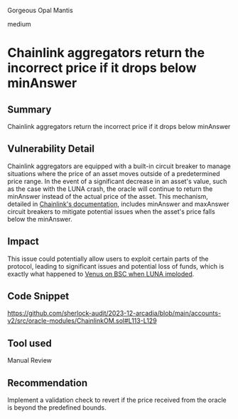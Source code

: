 Gorgeous Opal Mantis

medium

# Chainlink aggregators return the incorrect price if it drops below minAnswer

## Summary
Chainlink aggregators return the incorrect price if it drops below minAnswer

## Vulnerability Detail
Chainlink aggregators are equipped with a built-in circuit breaker to manage situations where the price of an asset moves outside of a predetermined price range. In the event of a significant decrease in an asset's value, such as the case with the LUNA crash, the oracle will continue to return the minAnswer instead of the actual price of the asset. This mechanism, detailed in [Chainlink's documentation](https://docs.chain.link/data-feeds#check-the-latest-answer-against-reasonable-limits), includes minAnswer and maxAnswer circuit breakers to mitigate potential issues when the asset's price falls below the minAnswer. 

## Impact
This issue could potentially allow users to exploit certain parts of the protocol, leading to significant issues and potential loss of funds, which is exactly what happened to [Venus on BSC when LUNA imploded](https://rekt.news/venus-blizz-rekt/).
## Code Snippet
https://github.com/sherlock-audit/2023-12-arcadia/blob/main/accounts-v2/src/oracle-modules/ChainlinkOM.sol#L113-L129
## Tool used

Manual Review

## Recommendation
 Implement a validation check to revert if the price received from the oracle is beyond the predefined bounds.